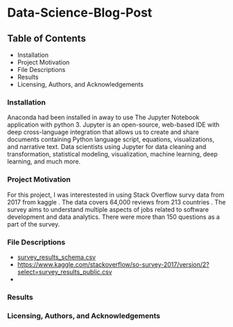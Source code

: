 # Data-Science-Blog-Post

## Table of Contents
* Installation
* Project Motivation
* File Descriptions
* Results
* Licensing, Authors, and Acknowledgements
### Installation
Anaconda had been installed in away to use The Jupyter Notebook application with python 3. Jupyter is an open-source, web-based IDE with deep cross-language integration that allows us to create and share documents containing Python language script, equations, visualizations, and narrative text. 
Data scientists using Jupyter for data cleaning and transformation, statistical modeling, visualization, machine learning, deep learning, and much more. 
### Project Motivation
For this project, I was interestested in using Stack Overflow survy data from 2017 from kaggle . The  data covers 64,000 reviews from 213 countries . The survey aims to understand multiple aspects of jobs related to software development and data analytics. There were more than 150 questions as a part of the survey.

### File Descriptions
* [survey_results_schema.csv](https://github.com/BadourAM/Data-Science-Blog-Post/files/7029819/survey_results_schema.csv)
* https://www.kaggle.com/stackoverflow/so-survey-2017/version/2?select=survey_results_public.csv
* 
### Results

### Licensing, Authors, and Acknowledgements
